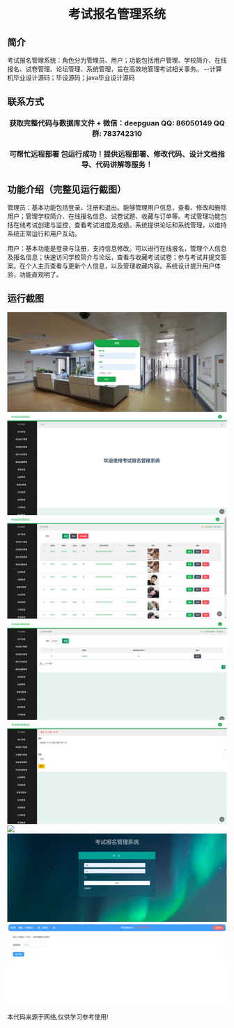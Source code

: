 <p><h1 align="center">考试报名管理系统</h1></p>

## 简介
考试报名管理系统：角色分为管理员、用户；功能包括用户管理、学校简介、在线报名、试卷管理、论坛管理、系统管理，旨在高效地管理考试相关事务。    --计算机毕业设计源码；毕设源码；java毕业设计源码


## 联系方式
<p><h3 align="center">获取完整代码与数据库文件 + 微信：deepguan QQ: 86050149 QQ群: 783742310</h3></p>
<p><h3 align="center">可帮忙远程部署 包运行成功！提供远程部署、修改代码、设计文档指导、代码讲解等服务！</h3></p>

## 功能介绍（完整见运行截图）
管理员：基本功能包括登录、注册和退出。能够管理用户信息，查看、修改和删除用户；管理学校简介、在线报名信息、试卷试题、收藏与订单等。考试管理功能包括在线考试创建与监控，查看考试进度及成绩。系统提供论坛和系统管理，以维持系统正常运行和用户互动。

用户：基本功能是登录与注册，支持信息修改。可以进行在线报名，管理个人信息及报名信息；快速访问学校简介与论坛，查看与收藏考试试卷；参与考试并提交答案。在个人主页查看与更新个人信息，以及管理收藏内容。系统设计提升用户体验，功能直观明了。


## 运行截图
![](imgs/588112-20230312075622143-282439634.png)
![](imgs/588112-20230312075627856-558410204.png)
![](imgs/588112-20230312075631994-2097695633.png)
![](imgs/588112-20230312075636373-759863.png)
![](imgs/588112-20230312075640207-1753226910.png)
![](imgs/588112-20230312075643890-1349025133.png)
![](imgs/588112-20230312075651224-189893585.png)
![](imgs/588112-20230312075656395-1413215732.png)

<p>本代码来源于网络,仅供学习参考使用!</p>
